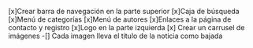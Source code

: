 [x]Crear barra de navegación en la parte superior
[x]Caja de búsqueda
[x]Menú de categorías
[x]Menú de autores
[x]Enlaces a la página de contacto y registro
[x]Logo en la parte izquierda
[x] Crear un carrusel de imágenes -[] Cada imagen lleva el título de la noticia como bajada